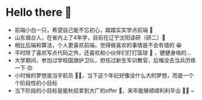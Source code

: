 # Hello there 👋

* 前端小白一只，希望自己能不忘初心，踏踏实实学点前端 👻
* 山东烟台人，在省内上了4年学，目前在辽宁沈阳读研（研二）🏫
* 相比后端和算法，个人更喜欢前端，觉得做喜欢的事情是不会有错的 😁
* 平时除了喜欢写点代码之外，还喜欢和小伙伴们打打篮球 🏀 ，健健身啥的...
* 大学期间，参加过学校国旗护卫队，担任过新生军训教官，后悔没去当兵历练一下 😟
* 小时候的梦想是当宇航员 👨‍🚀，当下这个年纪好像没什么大的梦想，而是一个个阶段性的小目标
* 当下阶段的小目标是能秋招拿到大厂的offer 💪，来年能够顺顺利利毕业 👨‍🎓 ~


<!--
**yingjieweb/yingjieweb** is a ✨ _special_ ✨ repository because its `README.md` (this file) appears on your GitHub profile.

Here are some ideas to get you started:

- 🔭 I’m currently working on ...
- 🌱 I’m currently learning ...
- 👯 I’m looking to collaborate on ...
- 🤔 I’m looking for help with ...
- 💬 Ask me about ...
- 📫 How to reach me: ...
- 😄 Pronouns: ...
- ⚡ Fun fact: ...
-->
